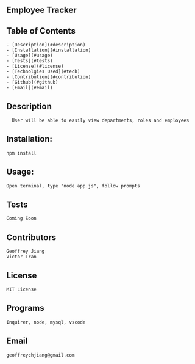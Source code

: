   ##  Employee Tracker

  ## Table of Contents
    - [Description](#description)
    - [Installation](#installation)
    - [Usage](#usage)
    - [Tests](#tests)
    - [License](#license)
    - [Technolgies Used](#tech)
    - [Contribution](#contribution)
    - [Github](#github)
    - [Email](#email)
    
  ## Description
      User will be able to easily view departments, roles and employees
  ## Installation:
    npm install
  ## Usage:
    Open terminal, type "node app.js", follow prompts
  ## Tests
    Coming Soon
  ## Contributors
    Geoffrey Jiang 
    Victor Tran  
  ## License
    MIT License  
  ## Programs
    Inquirer, node, mysql, vscode  
  ## Email
    geoffreychjiang@gmail.com